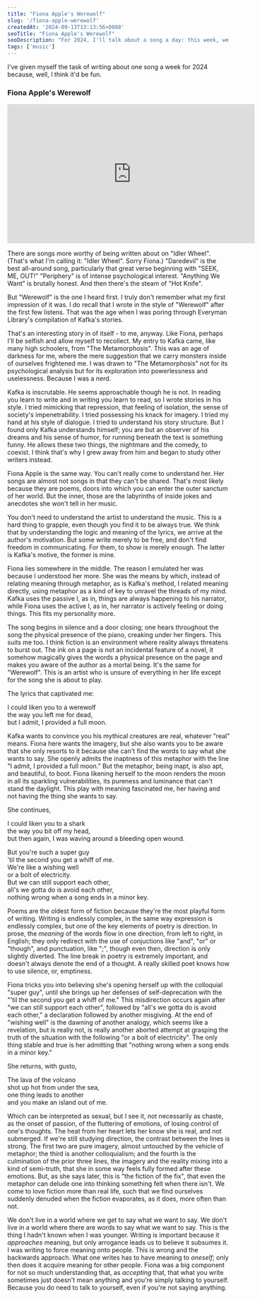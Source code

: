 ```yaml
---
title: "Fiona Apple's Werewolf"
slug: '/fiona-apple-werewolf'
createdAt: '2024-09-13T13:13:56+0000'
seoTitle: "Fiona Apple's Werewolf"
seoDescription: "For 2024, I'll talk about a song a day: this week, we're talking about Fiona Apple's Werewolf."
tags: ['music']
---
```


I've given myself the task of writing about one song a week for 2024 because, well, I think it'd be fun.

### Fiona Apple's Werewolf

<iframe width="560" height="315" src="https://www.youtube.com/embed/C3tH1ZsrRnU?si=At-CwAbk_QyXBHZI" title="YouTube video player" frameborder="0" allow="accelerometer; autoplay; clipboard-write; encrypted-media; gyroscope; picture-in-picture; web-share" referrerpolicy="strict-origin-when-cross-origin" allowfullscreen></iframe>

There are songs more worthy of being written about on "Idler Wheel". (That's what I'm calling it: "Idler Wheel". Sorry Fiona.) "Daredevil" is the best all-around song, particularly that great verse beginning with "SEEK, ME, OUT!" "Periphery" is of intense psychological interest. "Anything We Want" is brutally honest. And then there's the steam of "Hot Knife".

But "Werewolf" is the one I heard first. I truly don't remember what my first impression of it was. I do recall that I wrote in the style of "Werewolf" after the first few listens. That was the age when I was poring through Everyman Library's compilation of Kafka's stories.

That's an interesting story in of itself - to me, anyway. Like Fiona, perhaps I'll be selfish and allow myself to recollect. My entry to Kafka came, like many high schoolers, from "The Metamorphosis". This was an age of darkness for me, where the mere suggestion that we carry monsters inside of ourselves frightened me. I was drawn to "The Metamorphosis" not for its psychological analysis but for its exploration into powerlessness and uselessness. Because I was a nerd.

Kafka is inscrutable. He seems approachable though he is not. In reading you learn to write and in writing you learn to read, so I wrote stories in his style. I tried mimicking that repression, that feeling of isolation, the sense of society's impenetrability. I tried possessing his knack for imagery. I tried my hand at his style of dialogue. I tried to understand his story structure. But I found only Kafka understands himself; you are but an observer of his dreams and his sense of humor, for running beneath the text is something funny. He allows these two things, the nightmare and the comedy, to coexist. I think that's why I grew away from him and began to study other writers instead.

Fiona Apple is the same way. You can't really come to understand her. Her songs are almost not songs in that they can't be shared. That's most likely because they are poems, doors into which you can enter the outer sanctum of her world. But the inner, those are the labyrinths of inside jokes and anecdotes she won't tell in her music.

You don't need to understand the artist to understand the music. This is a hard thing to grapple, even though you find it to be always true. We think that by understanding the logic and meaning of the lyrics, we arrive at the author's motivation. But some write merely to be free, and don't find freedom in communicating. For them, to show is merely enough. The latter is Kafka's motive, the former is mine.

Fiona lies somewhere in the middle. The reason I emulated her was because I understood her more. She was the means by which, instead of relating meaning through metaphor, as is Kafka's method, I related meaning directly, using metaphor as a kind of key to unravel the threads of my mind. Kafka uses the passive I, as in, things are always happening to his narrator, while Fiona uses the active I, as in, her narrator is actively feeling or doing things. This fits my personality more.

The song begins in silence and a door closing; one hears throughout the song the physical presence of the piano, creaking under her fingers. This suits me too. I think fiction is an environment where reality always threatens to burst out. The ink on a page is not an incidental feature of a novel, it somehow magically gives the words a physical presence on the page and makes you aware of the author as a mortal being. It's the same for "Werewolf". This is an artist who is unsure of everything in her life except for the song she is about to play.

The lyrics that captivated me:

I could liken you to a werewolf<br/>
the way you left me for dead,<br/>
but I admit, I provided a full moon.

Kafka wants to convince you his mythical creatures are real, whatever "real" means. Fiona here wants the imagery, but she also wants you to be aware that she only resorts to it because she can't find the words to say what she wants to say. She openly admits the inaptness of this metaphor with the line "I admit, I provided a full moon." But the metaphor, being inapt, is also apt, and beautiful, to boot. Fiona likening herself to the moon renders the moon in all its sparkling vulnerabilities, its pureness and luminance that can't stand the daylight. This play with meaning fascinated me, her having and not having the thing she wants to say.

She continues,

I could liken you to a shark<br/>
the way you bit off my head,<br/>
but then again, I was waving around a bleeding open wound.

But you're such a super guy<br/>
'til the second you get a whiff of me.<br/>
We're like a wishing well<br/>
or a bolt of electricity.<br/>
But we can still support each other,<br/>
all's we gotta do is avoid each other,<br/>
nothing wrong when a song ends in a minor key.

Poems are the oldest form of fiction because they're the most playful form of writing. Writing is endlessly complex, in the same way expression is endlessly complex, but one of the key elements of poetry is direction. In prose, the _meaning_ of the words flow in one direction, from left to right, in English; they only redirect with the use of conjuctions like "and", "or" or "though", and punctuation, like ";", though even then, direction is only slightly diverted. The line break in poetry is extremely important, and doesn't always denote the end of a thought. A really skilled poet knows how to use silence, or, emptiness.

Fiona tricks you into believing she's opening herself up with the colloquial "super guy", until she brings up her defenses of self-deprecation with the "'til the second you get a whiff of me." This misdirection occurs again after "we can still support each other", followed by "all's we gotta do is avoid each other," a declaration followed by another misgiving. At the end of "wishing well" is the dawning of another analogy, which seems like a revelation, but is really not, is really another aborted attempt at grasping the truth of the situation with the following "or a bolt of electricity". The only thing stable and true is her admitting that "nothing wrong when a song ends in a minor key."

She returns, with gusto,

The lava of the volcano<br/>
shot up hot from under the sea,<br/>
one thing leads to another<br/>
and you make an island out of me.

Which can be interpreted as sexual, but I see it, not necessarily as chaste, as the onset of passion, of the fluttering of emotions, of losing control of one's thoughts. The heat from her heart lets her know she is real, and not submerged. If we're still studying direction, the contrast between the lines is strong. The first two are pure imagery, almost untouched by the vehicle of metaphor; the third is another colloquialism; and the fourth is the culmination of the prior three lines, the imagery and the reality mixing into a kind of semi-truth, that she in some way feels fully formed after these emotions. But, as she says later, this is "the fiction of the fix", that even the metaphor can delude one into thinking something felt when there isn't. We come to love fiction more than real life, such that we find ourselves suddenly denuded when the fiction evaporates, as it does, more often than not.

We don't live in a world where we get to say what we want to say. We don't live in a world where there are words to say what we want to say. This is the thing I hadn't known when I was younger. Writing is important because it _approaches_ meaning, but only arrogance leads us to believe it subsumes it. I was writing to force meaning onto people. This is wrong and the backwards approach. What one writes has to have meaning to _oneself_; only then does it acquire meaning for other people. Fiona was a big component for not so much understanding that, as _accepting_ that, that what you write sometimes just doesn't mean anything and you're simply talking to yourself. Because you do need to talk to yourself, even if you're not saying anything.
